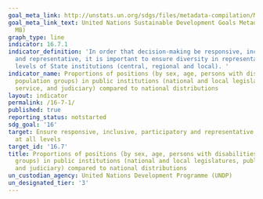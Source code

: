 ```yaml
---
goal_meta_link: http://unstats.un.org/sdgs/files/metadata-compilation/Metadata-Goal-16.pdf
goal_meta_link_text: United Nations Sustainable Development Goals Metadata (PDF 4.0
  MB)
graph_type: line
indicator: 16.7.1
indicator_definition: 'In order that decision-making be responsive, inclusive, participatory
  and representative, it is important to ensure diversity in representation at all
  levels of State institutions (central, regional and local). '
indicator_name: Proportions of positions (by sex, age, persons with disabilities and
  population groups) in public institutions (national and local legislatures, public
  service, and judiciary) compared to national distributions
layout: indicator
permalink: /16-7-1/
published: true
reporting_status: notstarted
sdg_goal: '16'
target: Ensure responsive, inclusive, participatory and representative decision-making
  at all levels
target_id: '16.7'
title: Proportions of positions (by sex, age, persons with disabilities and population
  groups) in public institutions (national and local legislatures, public service,
  and judiciary) compared to national distributions
un_custodian_agency: United Nations Development Programme (UNDP)
un_designated_tier: '3'
---
```

